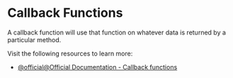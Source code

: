 # Callback Functions

A callback function will use that function on whatever data is returned by a particular method.

Visit the following resources to learn more:

- [@official@Official Documentation - Callback functions](https://www.php.net/manual/en/language.types.callable.php)